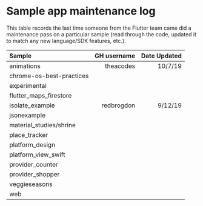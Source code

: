 # Sample app maintenance log

This table records the last time someone from the Flutter team came did a
maintenance pass on a particular sample (read through the code, updated it to
match any new language/SDK features, etc.).

| Sample                    | GH username        | Date Updated   |
| :------------------------ | -----------------: | -------------: |
| animations                | theacodes          | 10/7/19        |
| chrome-os-best-practices  |                    |                |
| experimental              |                    |                |
| flutter_maps_firestore    |                    |                |
| isolate_example           | redbrogdon         | 9/12/19        |
| jsonexample               |                    |                |
| material_studies/shrine   |                    |                |
| place_tracker             |                    |                |
| platform_design           |                    |                |
| platform_view_swift       |                    |                |
| provider_counter          |                    |                |
| provider_shopper          |                    |                |
| veggieseasons             |                    |                |
| web                       |                    |                |
